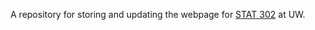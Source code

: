 A repository for storing and updating the webpage for [STAT 302](https://bryandmartin.github.io/STAT302) at UW.
